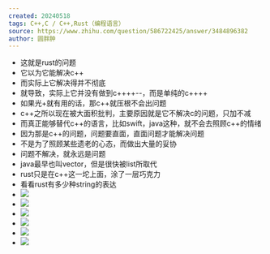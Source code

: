 ```yaml
---
created: 20240518
tags: C++,C / C++,Rust（编程语言）
source: https://www.zhihu.com/question/586722425/answer/3484896382
author: 圆胖肿
---
```

- 这就是rust的问题
- 它以为它能解决c++
- 而实际上它解决得并不彻底
- 就导致，实际上它并没有做到c++++--，而是单纯的c++++
- 如果光+就有用的话，那c++就压根不会出问题
- c++之所以现在被大面积批判，主要原因就是它不解决c的问题，只加不减
- 而真正能够替代c++的语言，比如swift，java这种，就不会去照顾c++的情绪
- 因为那是c++的问题，问题要直面，直面问题才能解决问题
- 不是为了照顾某些遗老的心态，而做出大量的妥协
- 问题不解决，就永远是问题
- java最早也叫vector，但是很快被list所取代
- rust只是在c++这一坨上面，涂了一层巧克力
- 看看rust有多少种string的表达
- ![](assets/2024/v2-933fa8211443a9195ea32bca78ce111f_720w.jpg)
- ![](assets/2024/v2-933fa8211443a9195ea32bca78ce111f_r.jpg)
- ![](assets/2024/v2-e16b630002768b19e4ddff0606948816_720w.jpg)
- ![](assets/2024/v2-e16b630002768b19e4ddff0606948816_1440w.webp)
- ![](assets/2024/v2-4abc2883ec16fabdb248d1f92cbdfce4_720w.jpg)
- ![](assets/2024/v2-4abc2883ec16fabdb248d1f92cbdfce4_r.jpg)
